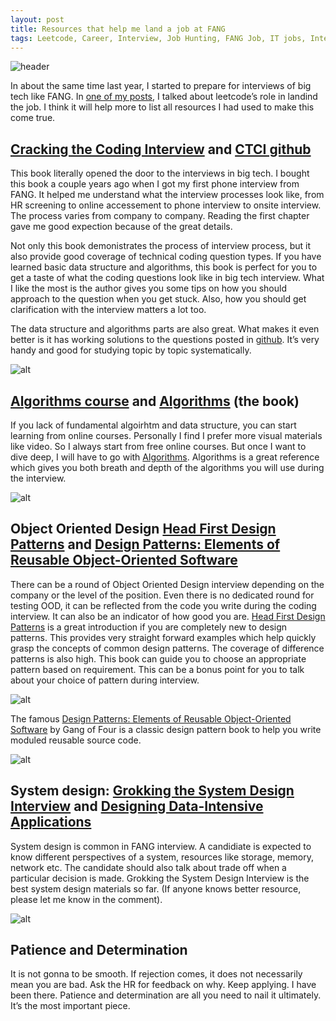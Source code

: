 ```yaml
---
layout: post
title: Resources that help me land a job at FANG
tags: Leetcode, Career, Interview, Job Hunting, FANG Job, IT jobs, Interview Books
---
```


![header](https://miro.medium.com/max/11232/0*WtJhB-PQkvFlzVpw)

In about the same time last year, I started to prepare for interviews of big tech like FANG. In [one of my posts](https://kylelix7.github.io/How-I-leetcode-for-6-months-and-land-a-job-at-Amazon/), I talked about leetcode’s role in landind the job. I think it will help more to list all resources I had used to make this come true.

## [Cracking the Coding Interview](https://www.amazon.com/gp/product/0984782850/ref=as_li_tl?ie=UTF8&camp=1789&creative=9325&creativeASIN=0984782850&linkCode=as2&tag=blog023b-20&linkId=8dfe8809d516c0d6f5012a0658145724) and [CTCI github](https://github.com/careercup/CtCI-6th-Edition)


This book literally opened the door to the interviews in big tech. I bought this book a couple years ago when I got my first phone interview from FANG. It helped me understand what the interview processes look like, from HR screening to online accessement to phone interview to onsite interview. The process varies from company to company. Reading the first chapter gave me good expection because of the great details.


Not only this book demonistrates the process of interview process, but it also provide good coverage of technical coding question types. If you have learned basic data structure and algorithms, this book is perfect for you to get a taste of what the coding questions look like in big tech interview. What I like the most is the author gives you some tips on how you should approach to the question when you get stuck. Also, how you should get clarification with the interview matters a lot too.


The data structure and algorithms parts are also great. What makes it even better is it has working solutions to the questions posted in [github](https://github.com/careercup/CtCI-6th-Edition). It’s very handy and good for studying topic by topic systematically.


![alt](/images/ctci.jpg)


## [Algorithms course](https://www.coursera.org/learn/algorithms-part1) and [Algorithms](https://www.amazon.com/gp/product/032157351X/ref=as_li_tl?ie=UTF8&camp=1789&creative=9325&creativeASIN=032157351X&linkCode=as2&tag=blog023b-20&linkId=f98bcb0c4220afdd3f99fcfd3c47aba8) (the book)


If you lack of fundamental algoirhtm and data structure, you can start learning from online courses. Personally I find I prefer more visual materials like video. So I always start from free online courses. But once I want to dive deep, I will have to go with [Algorithms](https://www.amazon.com/gp/product/032157351X/ref=as_li_tl?ie=UTF8&camp=1789&creative=9325&creativeASIN=032157351X&linkCode=as2&tag=blog023b-20&linkId=f98bcb0c4220afdd3f99fcfd3c47aba8). Algorithms is a great reference which gives you both breath and depth of the algorithms you will use during the interview.


![alt](/images/algo.jpg)


## **Object Oriented Design** [Head First Design Patterns](https://www.amazon.com/gp/product/0596007124/ref=as_li_tl?ie=UTF8&camp=1789&creative=9325&creativeASIN=0596007124&linkCode=as2&tag=blog023b-20&linkId=4121254ae4d1abc073db23525ac9261a) and [Design Patterns: Elements of Reusable Object-Oriented Software](https://www.amazon.com/gp/product/0201633612/ref=as_li_tl?ie=UTF8&camp=1789&creative=9325&creativeASIN=0201633612&linkCode=as2&tag=blog023b-20&linkId=e03ecee3d6405d4c26076b1a832a047b)


There can be a round of Object Oriented Design interview depending on the company or the level of the position. Even there is no dedicated round for testing OOD, it can be reflected from the code you write during the coding interview. It can also be an indicator of how good you are. [Head First Design Patterns](https://www.amazon.com/gp/product/0596007124/ref=as_li_tl?ie=UTF8&camp=1789&creative=9325&creativeASIN=0596007124&linkCode=as2&tag=blog023b-20&linkId=4121254ae4d1abc073db23525ac9261a) is a great introduction if you are completely new to design patterns. This provides very straight forward examples which help quickly grasp the concepts of common design patterns. The coverage of difference patterns is also high. This book can guide you to choose an appropriate pattern based on requirement. This can be a bonus point for you to talk about your choice of pattern during interview.


![alt](/images/headfirst.jpg)


The famous [Design Patterns: Elements of Reusable Object-Oriented Software](https://www.amazon.com/gp/product/0201633612/ref=as_li_tl?ie=UTF8&camp=1789&creative=9325&creativeASIN=0201633612&linkCode=as2&tag=blog023b-20&linkId=e03ecee3d6405d4c26076b1a832a047b) by Gang of Four is a classic design pattern book to help you write moduled reusable source code.


![alt](/images/designpattern.jpg)


## **System design**: [Grokking the System Design Interview](https://www.educative.io/courses/grokking-the-system-design-interview) and [Designing Data-Intensive Applications](https://www.amazon.com/gp/product/1449373321/ref=as_li_tl?ie=UTF8&camp=1789&creative=9325&creativeASIN=1449373321&linkCode=as2&tag=blog023b-20&linkId=c2a54da05c554be38ae17a0a7c1a0046)


System design is common in FANG interview. A candidiate is expected to know different perspectives of a system, resources like storage, memory, network etc. The candidate should also talk about trade off when a particular decision is made. Grokking the System Design Interview is the best system design materials so far. (If anyone knows better resource, please let me know in the comment).


![alt](/images/dataapp.jpg)


## Patience and Determination


It is not gonna to be smooth. If rejection comes, it does not necessarily mean you are bad. Ask the HR for feedback on why. Keep applying. I have been there. Patience and determination are all you need to nail it ultimately. It’s the most important piece.
